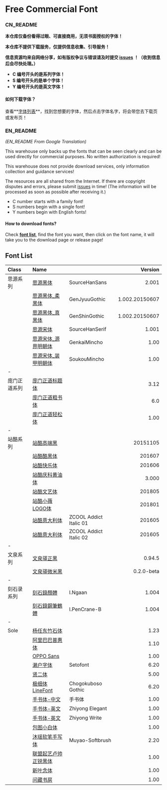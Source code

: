 # Free Commercial Font 

### CN_README
**本仓库仅备份看得过眼、可直接商用，无须书面授权的字体！**

**本仓库不提供下载服务，仅提供信息收集、引导服务！**

**信息资源均来自网络分享，如有版权争议与错误请及时提交 [issues](https://github.com/Tamshen/Freecommercialfont/issues) ！（收到信息后会尽快处理。）**

- **C 编号开头的是系列字体！**
- **S 编号开头的是单个字体！**
- **Y 编号开头的是英文字体！**

#### 如何下载字体？

查看**[字体列表](https://github.com/Tamshen/Freecommercialfont#font-list)**，找到您想要的字体，然后点击字体名字，将会带您去下载页或发布页！





### EN_README 

*(EN_README From Google Translation)*

This warehouse only backs up the fonts that can be seen clearly and can be used directly for commercial purposes. No written authorization is required! 

This warehouse does not provide download services, only information collection and guidance services! 

The resources are all shared from the Internet. If there are copyright disputes and errors, please submit [issues](https://github.com/Tamshen/Freecommercialfont/issues) in time! (The information will be processed as soon as possible after receiving it.) 

- C number starts with a family font!
- S numbers begin with a single font!
- Y numbers begin with English fonts!

#### How to download fonts?

Check **[font list](https://github.com/Tamshen/Freecommercialfont#font-list)**, find the font you want, then click on the font name, it will take you to the download page or release page!





## Font List

|Class  | Name             |               |Version  |
|:- |:-|:-|-:|
|思源系列|[思源黑体](https://github.com/adobe-fonts/source-han-sans)          |SourceHanSans  | 2.001|
|       |[思源黑体_柔黑体](http://jikasei.me/font/genjyuu/)    |GenJyuuGothic  |1.002.20150607|
|       |[思源黑体_真黑体](http://jikasei.me/font/genshin/)    |GenShinGothic  |1.002.20150607 |
|       |[思源宋体](https://github.com/adobe-fonts/source-han-serif)          |SourceHanSerif  |1.001|
|       |[思源宋体_源界明朝体](https://flopdesign.com/blog/font/5146/)|GenkaiMincho    |1.00|
|       |[思源宋体_装甲明朝体](http://flopdesign.com/blog/font/5228/)|SoukouMincho    |1.00|
|-||||
|庞门正道系列|[庞门正道标题体](https://mp.weixin.qq.com/s/kVfk1skuKhBbKOUhjlZ09w) |                |3.12|
|           |[庞门正道粗书体](https://mp.weixin.qq.com/s/LZ_PMNc-3uX-Atmri4OLGQ) |                |6.0|
|           |[庞门正道轻松体](https://mp.weixin.qq.com/s/1ccpLCOrIn81JhV9ulwPIQ) |                |1.00|
|-||||
|站酷系列|[站酷高端黑](https://www.zcool.com.cn/special/zcoolfonts/)         |               |20151105|
|       |[站酷酷黑体](https://www.zcool.com.cn/special/zcoolfonts/)         |               |201607|
|       |[站酷快乐体](https://www.zcool.com.cn/special/zcoolfonts/)         |               |201606|
|       |[站酷庆科黄油体](https://www.zcool.com.cn/special/zcoolfonts/)     |               |3.000|
|       |[站酷文艺体](https://www.zcool.com.cn/special/zcoolfonts/)         |               |201805|
|       |[站酷小薇LOGO体](https://www.zcool.com.cn/special/zcoolfonts/)     |               |201801|
|       |[站酷意大利体](https://www.zcool.com.cn/special/zcoolfonts/)       |ZCOOL Addict Italic 01|201605|
|       |[站酷意大利体](https://www.zcool.com.cn/special/zcoolfonts/)       |ZCOOL Addict Italic 02|201605|
|-||||
|文泉系列|[文泉驿正黑](http://wenq.org/wqy2/)         |               |0.94.5|
|       |[文泉驿微米黑](http://wenq.org/wqy2/)       |               |0.2.0-beta|
|-||||
|刻石录系列|[刻石錄顏體](http://founder.acgvlyric.org/iu/doku.php/造字:開源字型_i.顏體)      |I.Ngaan               |1.004|
|       |[刻石錄鋼筆鶴體](http://founder.acgvlyric.org/iu/doku.php/造字:開源字型_i.鋼筆鶴體)    |   I.PenCrane-B            |1.004|
|-||||
|Sole   |[杨任东竹石体](https://mp.weixin.qq.com/s/7kv3i_YEs7x9_9IrCDYvBA)      |                |1.23|
|       |[阿里巴巴普惠体](https://alibabafont.taobao.com/wow/alibabafont/act/alifont)    |                |1.10|
|       |[OPPO Sans](https://mp.weixin.qq.com/s/ot3OAA_z5X63xFWE1AwX-g)        |                |1.00|
|       |[濑户字体](https://zh.osdn.net/projects/setofont/)         | Setofont         |6.20|
|       |[贤二体](https://www.zcool.com.cn/article/ZNjk4NDM2.html)           |                 |5.00|
|       |[极细体LineFont](http://font.websozai.jp/line-font-mihon.html)   | Chogokuboso Gothic         |6.20|
|       |[手书体-中文](https://www.zcool.com.cn/work/ZMjI2MDk1MDg=.html)      | 手书体           |1.00|
|       |[手书体-英文](https://www.zcool.com.cn/work/ZMjkyMDMwODQ=.html)      | Zhiyong Elegant   |1.00|
|       |[手书体-英文](https://www.zcool.com.cn/work/ZMjkyMDMwODQ=.html)      | Zhiyong Write     |1.00|
|       |[包图小白体](https://act.ibaotu.com/activity/1.html)       |                  |1.00|
|       |[沐瑶软笔手写体](https://www.zcool.com.cn/work/ZMjg5MjAwMDQ=.html)   | Muyao-Softbrush    |2.20|
|       |[联盟起艺卢帅正锐黑体](https://www.zcool.com.cn/work/ZMzUxMzUzNzY=.html) |                   |1.00|
|       |[新叶念体](https://mp.weixin.qq.com/s/PSmL5_9spCv1ZwntvKgmFQ)         |                   |1.00|
| |[问藏书房](https://www.wencang.com/font.jsp) | |1.00|







